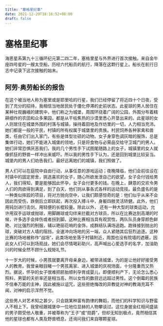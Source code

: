 ```yaml
---
title: "塞格里纪事"
date: 2021-12-29T18:16:52+08:00
draft: false
---
```


# 塞格里纪事

海恩星系第九十三循环纪元第二四二年，塞格里星与外界进行首次接触。来自金牛座四号星的一艘太空船，历经六代船员的航行，降落在这颗行星上。船长在航行日志中记录下这次接触的始末。

## 阿劳·奥劳船长的报告

在这个被当地人称为塞里或是耶里哈的行星，我们已经停留了将近四十个日夜，受到了充分的招待，我相信当地居民处于僵化停滞的史前状态。此星球的男人居住在某种壮观巍峨的建筑中，他们称之为城堡，周围环绕着广阔的公园，外围分布着精耕细作的农田和众多果园，都是从干枯焦热的沙漠里悉心开垦出来的。此星球的女人则居住在城堡外围的村落与城镇，操持着田地及作坊里的一切，人力相当充沛。她们都是一般的平民，村镇的所有权属于城堡里的贵族。村民饲养各种家禽和兽类，任由它们出入家门，有些是体型壮硕的动物。女子身穿色调灰暗的服饰，总是集体行动，她们不能进入城堡的领地，只是将食物与必需品交给守卫城门的男人。她们非常恐惧厌恶我们，我的几个男性手下试图尾随路上的女子，城镇里的女人就像抓狂的野兽一样冲出来威吓。所以我的男性手下认为，还是回到城堡比较妥当。城堡内的男人们劝告我们，最好远离她们的城镇，我们照做了。

男人们可以在庭院中自由行动，从事任意的游戏运动；夜晚降临，他们会前往设在村镇中的固定房舍，挑选喜欢的女子，随心所欲发泄自己的欲望。女子会付钱给男人，我们得知，要是能够因此怀孕，女子会付更多的钱。在晚上，肆意的交欢令男人们的肉欲得到满足，到了白天，他们则从事各式各样的运动竞技。最负盛名的是一种类似摔跤的项目，将对方抛向空中，让我们颇感惊奇的是：他们似乎从来不会因此而受伤，跌倒后立即跃起，再次投入搏斗中，身躯四肢灵活矫健。此外，他们用钝剑进行击剑，用轻便的长棍较量。除此以外， 还有一种大型的球类运动，允许用双手运球或抛球，用脚踢球或勾绊来拦截对方球员，所以在比赛达到高潮的时候，许多选手会摔伤或者拐到脚。这种比赛相当具有观赏性，两队队员身穿颜色鲜艳、对比强烈的制服，辅以艳丽花哨的金饰，成群结队满场追跑。跑锋接到抛出的球，突破对方人墙的阻挡，全速冲向场地的另一端，众人紧随其后狂烈追逐。这种比赛的场地被称作“战场”，此类场地坐落于村镇附近，周围也没有院墙的遮蔽，因此女人们可以到场观战，她们会尽情喝彩助兴，高声喊出心爱选手的名字，加油助兴的时候全然不顾什么规矩礼节。

十一岁大的时候，小男孩就要离开母亲身边，被带进城堡，为的是让他好好接受男人的教育。我曾亲眼目睹一个男孩离家、进入城堡的庆祝场面，十分隆重而又热烈。据说，怀孕的女子很难把胚胎顺利孕育成婴儿，即便顺利产下，无论怎么悉心照料，男婴的夭折率还是相当高，所以女性的数目远远超过男性。这个倒霉的民族不信奉万能的主神，因此被施以诅咒，这些拒绝悔改的异教徒对神的教诲充耳不闻，对神的启示浑然不觉。

这些男人对艺术知之甚少，只会跳某种富有韵律的舞蹈，而他们的科学知识与野蛮人不相上下。我曾经跟城堡中一位地位显赫的人物攀谈过。这位身披金红相间盛装的男子颇受他人敬重，并被尊称为“王子”或“勋爵”，但却无知到极点，竟然相信其他的星球也都有人类及野兽栖息，还询问我们来自哪颗星球。

